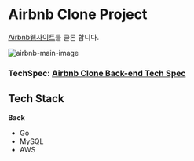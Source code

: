 # Airbnb Clone Project


[Airbnb웹사이트](https://www.airbnb.co.kr/)를 클론 합니다.

![airbnb-main-image](./airbnb-main.png)

### TechSpec: [Airbnb Clone Back-end Tech Spec](https://docs.google.com/document/d/1C34LouNdxYTmtj4FxzcH3nJp1c7Qy9HCf4WIumWf8UM/edit?usp=sharing)


## Tech Stack 
**Back**
- Go
- MySQL
- AWS
